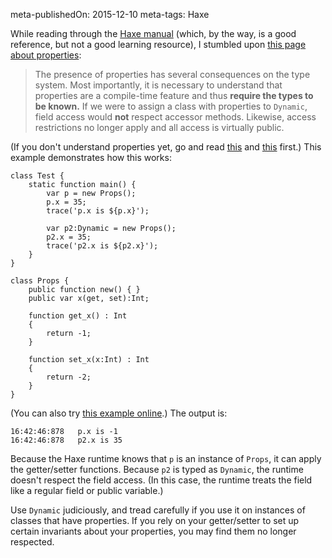 meta-publishedOn: 2015-12-10
meta-tags: Haxe

While reading through the [Haxe manual](http://haxe.org/manual/) (which, by the way, is a good reference, but not a good learning resource), I stumbled upon [this page about properties](http://haxe.org/manual/class-field-property-type-system-impact.html):

> The presence of properties has several consequences on the type system. Most importantly, it is necessary to understand that properties are a compile-time feature and thus **require the types to be known.** If we were to assign a class with properties to `Dynamic`, field access would **not** respect accessor methods. Likewise, access restrictions no longer apply and all access is virtually public.

(If you don't understand properties yet, go and read [this](http://haxe.org/manual/class-field-property.html) and [this](http://haxe.org/manual/class-field-property-common-combinations.html) first.) This example demonstrates how this works:

```
class Test {
    static function main() {
        var p = new Props();
        p.x = 35;
        trace('p.x is ${p.x}');

        var p2:Dynamic = new Props();
        p2.x = 35;
        trace('p2.x is ${p2.x}');
    }
}

class Props {
    public function new() { }
    public var x(get, set):Int;

    function get_x() : Int
    {
        return -1;
    }

    function set_x(x:Int) : Int
    {
        return -2;
    }
}
```

(You can also try [this example online](http://try.haxe.org/#CA2Cf).) The output is:

```
16:42:46:878   p.x is -1
16:42:46:878   p2.x is 35
```

Because the Haxe runtime knows that `p` is an instance of `Props`, it can apply the getter/setter functions. Because `p2` is typed as `Dynamic`, the runtime doesn't respect the field access. (In this case, the runtime treats the field like a regular field or public variable.)

Use `Dynamic` judiciously, and tread carefully if you use it on instances of classes that have properties. If you rely on your getter/setter to set up certain invariants about your properties, you  may find them no longer respected.
